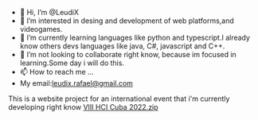 - 👋 Hi, I’m @LeudiX
- 👀 I’m interested in desing and development of web platforms,and videogames. 
- 🌱 I’m currently learning languages like python and typescript.I already know others devs languages like java, C#, javascript and C++.
- 💞️ I’m  not looking to collaborate right know, because im focused in learning.Some day i will do this.
- 📫 How to reach me ...
- My email:leudix.rafael@gmail.com

<!---
LeudiX/LeudiX is a ✨ special ✨ repository because its `README.md` (this file) appears on your GitHub profile.
You can click the Preview link to take a look at your changes.
--->

This is a website project for an international event that i'm currently developing right know
[VIII HCI Cuba 2022.zip](https://github.com/LeudiX/LeudiX/files/8127707/VIII.HCI.Cuba.2022.zip)
